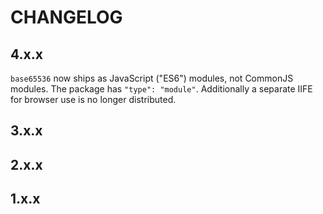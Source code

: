 # CHANGELOG

## 4.x.x

`base65536` now ships as JavaScript ("ES6") modules, not CommonJS modules. The package has `"type": "module"`. Additionally a separate IIFE for browser use is no longer distributed.

## 3.x.x

## 2.x.x

## 1.x.x
